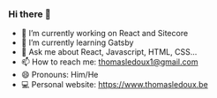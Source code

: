 ### Hi there 👋
- 🔭 I’m currently working on React and Sitecore
- 🌱 I’m currently learning Gatsby
- 💬 Ask me about React, Javascript, HTML, CSS...
- 📫 How to reach me: thomasledoux1@gmail.com
- 😄 Pronouns: Him/He
- 💻 Personal website: https://www.thomasledoux.be
